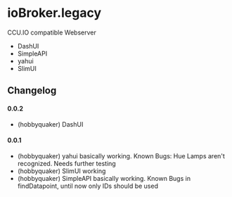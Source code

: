 ioBroker.legacy
===============

CCU.IO compatible Webserver

* DashUI
* SimpleAPI
* yahui
* SlimUI


## Changelog

#### 0.0.2
* (hobbyquaker) DashUI

#### 0.0.1

* (hobbyquaker) yahui basically working. Known Bugs: Hue Lamps aren't recognized. Needs further testing
* (hobbyquaker) SlimUI working
* (hobbyquaker) SimpleAPI basically working. Known Bugs in findDatapoint, until now only IDs should be used

